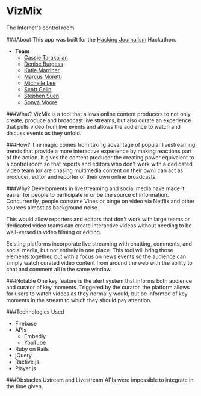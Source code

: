 # VizMix
The Internet's control room.

###About
This app was built for the [Hacking Journalism](http://hackingjournalism.com) Hackathon.
* **Team**
  - [Cassie Tarakajian](http://github.com/catarak)
  - [Denise Burgess](http://github.com/deniseb89)
  - [Katie Marriner](http://github.com/katiemarriner)
  - [Marcus Moretti](http://github.com/imwm)
  - [Michelle Lee](http://github.com/myhlee)
  - [Scott Gelin](http://github.com/scottgelin)
  - [Stephen Suen](http://github.com/s2tephen)
  - [Sonya Moore](http://github.com/sonyamo)

###What?
VizMix is a tool that allows online content producers to not only create, produce and broadcast live streams, but also curate an experience that pulls video from live events and allows the audience to watch and discuss events as they unfold.

###How?
The magic comes from taking advantage of popular livestreaming trends that provide a more interactive experience by making reactions part of the action. It gives the content producer the creating power equivalent to a control room so that reports and editors who don't work with a dedicated video team (or are chasing multimedia content on their own) can act as producer, editor and reporter of their own online broadcasts.

###Why?
Developments in livestreaming and social media have made it easier for people to participate in or be the source of information. Concurrently, people consume Vines or binge on video via Netflix and other sources almost as background noise. 

This would allow reporters and editors that don't work with large teams or dedicated video teams can create interactive videos without needing to be well-versed in video filming or editing.

Existing platforms incorporate live streaming with chatting, comments, and social media, but not entirely in one place. This tool will bring those elements together, but with a focus on news events so the audience can simply watch curated video content from around the web with the ability to chat and comment all in the same window.

###Notable
One key feature is the alert system that informs both audience and curator of key moments. Triggered by the curator, the platform allows for users to watch videos as they normally would, but be informed of key moments in the stream to which they should pay attention.

###Technologies Used
- Firebase
- APIs  
  - Embedly
  - YouTube
- Ruby on Rails
- jQuery
- Ractive.js
- Player.js

###Obstacles
Ustream and Livestream APIs were impossible to integrate in the time given.

